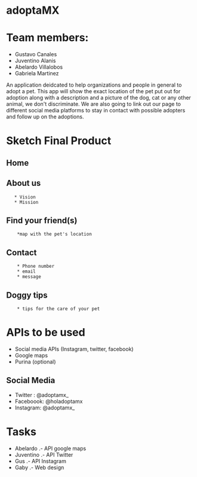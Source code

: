 # adoptaMX

# Team members: 
- Gustavo Canales 
- Juventino Alanis
- Abelardo Villalobos
- Gabriela Martinez

An application deidcated to help organizations and people in general to adopt a pet. This app will show the exact location of the pet put out for adoption along with a description and a picture of the dog, cat or any other animal, we don't discriminate. We are also going to link out our page to different social media platforms to stay in  contact with possible adopters and follow up on the adoptions.

# Sketch Final Product
## Home
  ## About us
       * Vision
       * Mission
  ## Find your friend(s)
        *map with the pet's location
  ## Contact
        * Phone number
        * email
        * message
   ## Doggy tips
        * tips for the care of your pet

# APIs to be used
* Social media APIs (Instagram, twitter, facebook)
* Google maps
* Purina (optional)

## Social Media
* Twitter : @adoptamx_
* Faceboook: @holadoptamx
* Instagram: @adoptamx_

# Tasks
* Abelardo .- API google maps
* Juventino .- API Twitter
* Gus .- API Instagram
* Gaby .- Web design
   
    
